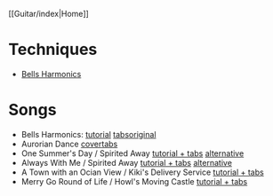 [[Guitar/index|Home]]
# Techniques

- [Bells Harmonics](https://www.youtube.com/watch?v=F0zwSrNgif4)

# Songs

- Bells Harmonics: [tutorial](https://www.youtube.com/watch?v=F0zwSrNgif4&list=PLPh8w8OAMKUxCCvbk5zC9-tXOOUqWvKaT) [tabs](https://tabs.ultimate-guitar.com/tab/alan-gogoll/bells-harmonics-tabs-2260497)[original](https://www.youtube.com/watch?v=7cgsCBpAZQg)
- Aurorian Dance [cover](https://www.youtube.com/watch?v=v-JUATHmMzg)[tabs](https://tabs.ultimate-guitar.com/tab/nujabes/aruarian-dance-tabs-967199)
- One Summer's Day / Spirited Away [tutorial + tabs](https://www.youtube.com/watch?v=Y2YWbZrWVLw) [alternative](https://www.youtube.com/watch?v=jRFRq1EEID0)
- Always With Me / Spirited Away [tutorial + tabs](https://www.youtube.com/watch?v=5w5oRUAp8oM) [alternative](https://www.youtube.com/watch?v=lkZ2NHIaBnE)
- A Town with an Ocian View / Kiki's Delivery Service [tutorial + tabs](https://www.youtube.com/watch?v=Gss8B84IRgo)
- Merry Go Round of Life / Howl's Moving Castle [tutorial + tabs](https://www.youtube.com/watch?v=eAV3318yNoM)